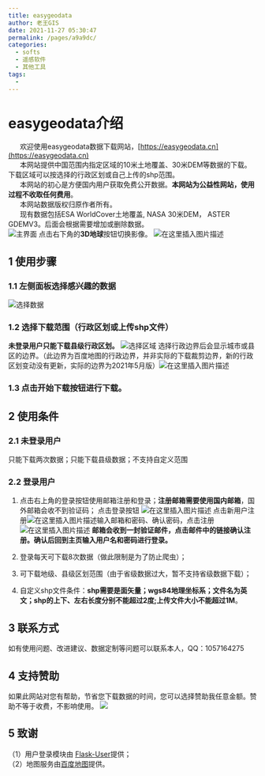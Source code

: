 ```yaml
---
title: easygeodata
author: 老王GIS
date: 2021-11-27 05:30:47
permalink: /pages/a9a9dc/
categories:
  - softs
  - 遥感软件
  - 其他工具
tags:
  - 
---
```

#  easygeodata介绍

  &nbsp; &nbsp;&nbsp;  欢迎使用easygeodata数据下载网站，[https://easygeodata.cn](https://easygeodata.cn)  
 &nbsp;&nbsp; &nbsp;&nbsp;  本网站提供中国范围内指定区域的10米土地覆盖、30米DEM等数据的下载。下载区域可以按选择的行政区划或自己上传的shp范围。  
&nbsp;&nbsp; &nbsp;&nbsp; 本网站的初心是方便国内用户获取免费公开数据。**本网站为公益性网站，使用过程不收取任何费用**。  
&nbsp;&nbsp; &nbsp;&nbsp; 本网站数据版权归原作者所有。  
&nbsp;&nbsp; &nbsp;&nbsp;  现有数据包括ESA WorldCover土地覆盖, NASA 30米DEM， ASTER GDEMV3。后面会根据需要增加或删除数据。  
![主界面](https://img-blog.csdnimg.cn/c135af864cf84e8c9a68e0f1ef147f7c.png?x-oss-process=image/watermark,type_ZHJvaWRzYW5zZmFsbGJhY2s,shadow_50,text_Q1NETiBA54us5a2k5bCa5LquZHVndXNoYW5nbGlhbmc=,size_20,color_FFFFFF,t_70,g_se,x_16)
点击右下角的**3D地球**按钮切换影像。
![在这里插入图片描述](https://img-blog.csdnimg.cn/2abf6368a7d34e2093516fff207157e3.png?x-oss-process=image/watermark,type_ZHJvaWRzYW5zZmFsbGJhY2s,shadow_50,text_Q1NETiBA54us5a2k5bCa5LquZHVndXNoYW5nbGlhbmc=,size_20,color_FFFFFF,t_70,g_se,x_16)


## 1 使用步骤
### 1.1 左侧面板选择感兴趣的数据
![选择数据](https://img-blog.csdnimg.cn/f5441ac460034d629ad3b9809b0951b3.png)

### 1.2 选择下载范围（行政区划或上传shp文件）
**未登录用户只能下载县级行政区划。**
![选择区域](https://img-blog.csdnimg.cn/655f301d2fb24671853fed6086ecd10c.png?x-oss-process=image/watermark,type_ZHJvaWRzYW5zZmFsbGJhY2s,shadow_50,text_Q1NETiBA54us5a2k5bCa5LquZHVndXNoYW5nbGlhbmc=,size_6,color_FFFFFF,t_70,g_se,x_16)
选择行政边界后会显示城市或县区的边界。（此边界为百度地图的行政边界，并非实际的下载裁剪边界，新的行政区划变动没有更新，实际的边界为2021年5月版）![在这里插入图片描述](https://img-blog.csdnimg.cn/dbc47e258960481885247809260fbc87.png?x-oss-process=image/watermark,type_ZHJvaWRzYW5zZmFsbGJhY2s,shadow_50,text_Q1NETiBA54us5a2k5bCa5LquZHVndXNoYW5nbGlhbmc=,size_20,color_FFFFFF,t_70,g_se,x_16)

### 1.3 点击开始下载按钮进行下载。
## 2 使用条件
### 2.1 未登录用户
只能下载两次数据；只能下载县级数据；不支持自定义范围

### 2.2 登录用户
1. 点击右上角的登录按钮使用邮箱注册和登录；**注册邮箱需要使用国内邮箱**，国外邮箱会收不到验证码；
点击登录按钮
![在这里插入图片描述](https://img-blog.csdnimg.cn/9317778693a9431f9e4ab002cab18c4e.png?x-oss-process=image/watermark,type_ZHJvaWRzYW5zZmFsbGJhY2s,shadow_50,text_Q1NETiBA54us5a2k5bCa5LquZHVndXNoYW5nbGlhbmc=,size_20,color_FFFFFF,t_70,g_se,x_16)
点击新用户注册![在这里插入图片描述](https://img-blog.csdnimg.cn/261f5b205cb84184b3a042542a37549f.png?x-oss-process=image/watermark,type_ZHJvaWRzYW5zZmFsbGJhY2s,shadow_50,text_Q1NETiBA54us5a2k5bCa5LquZHVndXNoYW5nbGlhbmc=,size_13,color_FFFFFF,t_70,g_se,x_16)输入邮箱和密码、确认密码，点击注册
![在这里插入图片描述](https://img-blog.csdnimg.cn/e62140951f514b1592d73868156bf8c7.png?x-oss-process=image/watermark,type_ZHJvaWRzYW5zZmFsbGJhY2s,shadow_50,text_Q1NETiBA54us5a2k5bCa5LquZHVndXNoYW5nbGlhbmc=,size_12,color_FFFFFF,t_70,g_se,x_16)
**邮箱会收到一封验证邮件，点击邮件中的链接确认注册。确认后回到主页输入用户名和密码进行登录。**


2. 登录每天可下载8次数据（做此限制是为了防止爬虫）；
3. 可下载地级、县级区划范围（由于省级数据过大，暂不支持省级数据下载）；
4.  自定义shp文件条件：**shp需要是面矢量；wgs84地理坐标系；文件名为英文；shp的上下、左右长度分别不能超过2度;上传文件大小不能超过1M**。
## 3 联系方式

如有使用问题、改进建议、数据定制等问题可以联系本人，QQ：1057164275

## 4 支持赞助
如果此网站对您有帮助，节省您下载数据的时间，您可以选择赞助我任意金额。赞助不等于收费，不影响使用。
![](https://img-blog.csdnimg.cn/img_convert/412f70ba7c18dcfaadd2cdbb8f8d90ca.png)
## 5 致谢
（1）用户登录模块由 [Flask-User](https://github.com/lingthio/Flask-User)提供；  
（2）地图服务由[百度地图](https://map.baidu.com/)提供。
